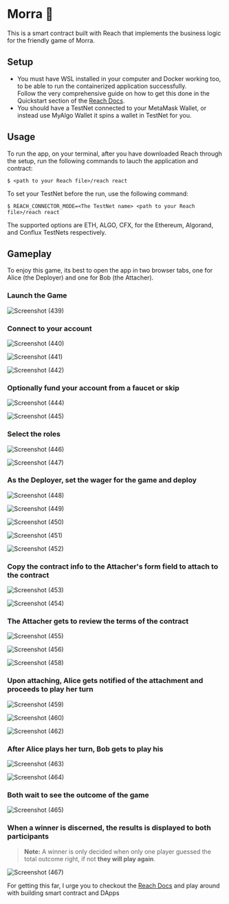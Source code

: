 # Morra 🤗

This is a smart contract built with Reach that implements the business logic for the friendly game of Morra.  

## Setup

- You must have WSL installed in your computer and Docker working too, to be able to run the containerized application successfully.  
Follow the very comprehensive guide on how to get this done in the Quickstart section of the [Reach Docs](https://docs.reach.sh/quickstart/#quickstart).
- You should have a TestNet connected to your MetaMask Wallet, or instead use MyAlgo Wallet it spins a wallet in TestNet for you.  

## Usage

To run the app, on your terminal, after you have downloaded Reach through the setup, run the following commands to lauch the application and contract:

```shell
$ <path to your Reach file>/reach react
```

To set your TestNet before the run, use the following command:

```shell
$ REACH_CONNECTOR_MODE=<The TestNet name> <path to your Reach file>/reach react
```

The supported options are ETH, ALGO, CFX, for the Ethereum, Algorand, and Conflux TestNets respectively.

## Gameplay

To enjoy this game, its best to open the app in two browser tabs, one for Alice (the Deployer) and one for Bob (the Attacher).

### Launch the Game

![Screenshot (439)](https://user-images.githubusercontent.com/68448315/184478508-d9278d1e-0617-4398-a90f-0a43e32b4031.png)  

### Connect to your account

![Screenshot (440)](https://user-images.githubusercontent.com/68448315/184478509-6da51af9-c22d-44b6-837c-ebf1860f6036.png)  

![Screenshot (441)](https://user-images.githubusercontent.com/68448315/184478510-0aafa2f5-6483-4fb2-9911-a49e960cc67f.png)  

![Screenshot (442)](https://user-images.githubusercontent.com/68448315/184478512-3528bae2-2b69-4bfd-b190-040a9bb6fb3c.png)  

### Optionally fund your account from a faucet or skip

![Screenshot (444)](https://user-images.githubusercontent.com/68448315/184478513-005c14a1-fabb-4e02-adec-a48ca7301117.png)  

![Screenshot (445)](https://user-images.githubusercontent.com/68448315/184478515-892b01a8-d5f0-4742-8800-68a606ee2689.png)  

### Select the roles

![Screenshot (446)](https://user-images.githubusercontent.com/68448315/184478516-82d6e600-d480-4c09-898d-45851729998e.png)  

![Screenshot (447)](https://user-images.githubusercontent.com/68448315/184478517-8a996235-dd7a-47ca-9bb2-d25e44d6bcd7.png)  

### As the Deployer, set the wager for the game and deploy

![Screenshot (448)](https://user-images.githubusercontent.com/68448315/184478518-702997f2-97a9-45d8-834a-3c1115919e6b.png)  

![Screenshot (449)](https://user-images.githubusercontent.com/68448315/184478519-73c3d8af-0225-4a30-ae86-fe8850274001.png)  

![Screenshot (450)](https://user-images.githubusercontent.com/68448315/184478520-17f01830-7e69-4e79-8a81-8ee1d97cac3f.png)  

![Screenshot (451)](https://user-images.githubusercontent.com/68448315/184478522-81c97dd2-4830-4cef-9411-a8cc93cf2ad8.png)  

![Screenshot (452)](https://user-images.githubusercontent.com/68448315/184478523-35d7c18d-4b0e-4bf4-9044-11d99c22530e.png)  

### Copy the contract info to the Attacher's form field to attach to the contract

![Screenshot (453)](https://user-images.githubusercontent.com/68448315/184478524-de5c2f1d-9935-4f7b-bf56-fd76c37eaeca.png)  

![Screenshot (454)](https://user-images.githubusercontent.com/68448315/184478525-4606a8f2-6242-4ea7-a8d8-1d8cea9b47ba.png)  

### The Attacher gets to review the terms of the contract

![Screenshot (455)](https://user-images.githubusercontent.com/68448315/184478526-f54ed51c-fd7a-42a1-8a82-e5f79709a05c.png)  

![Screenshot (456)](https://user-images.githubusercontent.com/68448315/184478528-c382a230-4ee1-4910-a9fa-98e314c33b91.png)  

![Screenshot (458)](https://user-images.githubusercontent.com/68448315/184478529-3947cd77-1ec5-4b1c-97ea-d9a83bd73255.png)  

### Upon attaching, Alice gets notified of the attachment and proceeds to play her turn

![Screenshot (459)](https://user-images.githubusercontent.com/68448315/184478531-712be77e-cdf8-4658-828c-28841195d11c.png)  

![Screenshot (460)](https://user-images.githubusercontent.com/68448315/184478532-b50a3b0a-25f7-4acc-a6a9-1dc791d0d053.png)  

![Screenshot (462)](https://user-images.githubusercontent.com/68448315/184478533-7de85329-3e38-448b-9bf8-93d0b946f5b4.png)  

### After Alice plays her turn, Bob gets to play his

![Screenshot (463)](https://user-images.githubusercontent.com/68448315/184478535-5611bcdd-1c07-4d50-920f-722f7f9fd87d.png)  

![Screenshot (464)](https://user-images.githubusercontent.com/68448315/184478537-302e4751-004b-4efd-a87d-cffc1917212c.png)  

### Both wait to see the outcome of the game

![Screenshot (465)](https://user-images.githubusercontent.com/68448315/184478538-909dbca1-0a3f-4859-9c61-5ab9ba9bec1c.png)  

### When a winner is discerned, the results is displayed to both participants

> **Note:** A winner is only decided when only one player guessed the total outcome right, if not **they will play again**.

![Screenshot (467)](https://user-images.githubusercontent.com/68448315/184478505-c7c203fe-59af-45d1-8e69-ca3969e56ff8.png)

For getting this far, I urge you to checkout the [Reach Docs](https://docs.reach.sh) and play around with building smart contract and DApps
